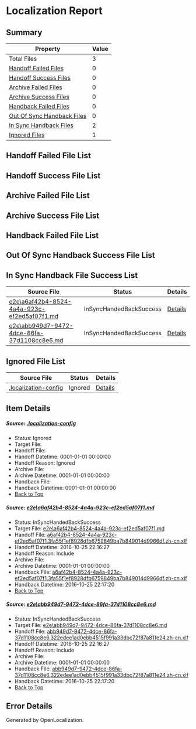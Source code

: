 # <a name='report-top'></a> Localization Report

## Summary
 Property | Value 
 -------- | ----- 
 Total Files | 3
[ Handoff Failed Files ](#handoff-failed-list)| 0
[ Handoff Success Files ](#handoff-success-list)| 0
[ Archive Failed Files ](#archive-failed-list)| 0
[ Archive Success Files ](#archive-success-list)| 0
[ Handback Failed Files ](#handback-failed-list)| 0
[ Out Of Sync Handback Files ](#outofsync-handback-success-list)| 0
[ In Sync Handback Files ](#insync-handback-success-list)| 2
[ Ignored Files ](#ignored-list)| 1

## <a name='handoff-failed-list'></a> Handoff Failed File List

## <a name='handoff-success-list'></a> Handoff Success File List

## <a name='archive-failed-list'></a> Archive Failed File List

## <a name='archive-success-list'></a> Archive Success File List

## <a name='handback-failed-list'></a> Handback Failed File List

## <a name='outofsync-handback-success-list'></a> Out Of Sync Handback Success File List

## <a name='insync-handback-success-list'></a> In Sync Handback File Success List
 Source File | Status | Details 
 ----------- | ------ | ------- 
 [e2e\a6af42b4-8524-4a4a-923c-ef2ed5af07f1.md](https://github.com/OpenLocalizationTestOrg/ol-test0/blob/d1fd3992d2454f688080aaefdb69444f325d6901/e2e/a6af42b4-8524-4a4a-923c-ef2ed5af07f1.md) | InSyncHandedBackSuccess | [Details](#05852ccecbd98f1bb07aaea779fdf3dd57add5b81)
 [e2e\abb949d7-9472-4dce-86fa-37d1108cc8e6.md](https://github.com/OpenLocalizationTestOrg/ol-test0/blob/d1fd3992d2454f688080aaefdb69444f325d6901/e2e/abb949d7-9472-4dce-86fa-37d1108cc8e6.md) | InSyncHandedBackSuccess | [Details](#6b18ded95cb769df0b4de56076651743181ac7392)

## <a name='ignored-list'></a> Ignored File List
 Source File | Status | Details 
 ----------- | ------ | ------- 
 [.localization-config](https://github.com/OpenLocalizationTestOrg/ol-test0/blob/d1fd3992d2454f688080aaefdb69444f325d6901/.localization-config) | Ignored | [Details](#c268a05ecaa7ec85942ed632c29928ee5bd6da8d0)

## Item Details
##### <a name='c268a05ecaa7ec85942ed632c29928ee5bd6da8d0'></a> Source: [.localization-config](https://github.com/OpenLocalizationTestOrg/ol-test0/blob/d1fd3992d2454f688080aaefdb69444f325d6901/.localization-config)
* Status: Ignored
* Target File: 
* Handoff File: 
* Handoff Datetime: 0001-01-01 00:00:00
* Handoff Reason: Ignored
* Archive File: 
* Archive Datetime: 0001-01-01 00:00:00
* Handback File: 
* Handback Datetime: 0001-01-01 00:00:00
* [Back to Top](#report-top)

##### <a name='05852ccecbd98f1bb07aaea779fdf3dd57add5b81'></a> Source: [e2e\a6af42b4-8524-4a4a-923c-ef2ed5af07f1.md](https://github.com/OpenLocalizationTestOrg/ol-test0/blob/d1fd3992d2454f688080aaefdb69444f325d6901/e2e/a6af42b4-8524-4a4a-923c-ef2ed5af07f1.md)
* Status: InSyncHandedBackSuccess
* Target File: [e2e\a6af42b4-8524-4a4a-923c-ef2ed5af07f1.md](https://github.com/OpenLocalizationTestOrg/ol-test0-zhcn/blob/9e037d526598d610153fb997b629dc0a65944d98/e2e/a6af42b4-8524-4a4a-923c-ef2ed5af07f1.md)
* Handoff File: [a6af42b4-8524-4a4a-923c-ef2ed5af07f1.3fa55f1ef8928dfb6759849ba7b849014d9966df.zh-cn.xlf](https://github.com/OpenLocalizationTestOrg/ol-test0-handoff/blob/588042fb82b986b34d0dc0b73163705c118824d7/ol-handoff/OpenLocalizationTestOrg/ol-test0-zhcn/shujia/ht/a6af42b4-8524-4a4a-923c-ef2ed5af07f1.3fa55f1ef8928dfb6759849ba7b849014d9966df.zh-cn.xlf)
* Handoff Datetime: 2016-10-25 22:16:27
* Handoff Reason: Include
* Archive File: 
* Archive Datetime: 0001-01-01 00:00:00
* Handback File: [a6af42b4-8524-4a4a-923c-ef2ed5af07f1.3fa55f1ef8928dfb6759849ba7b849014d9966df.zh-cn.xlf](https://github.com/OpenLocalizationTestOrg/ol-test0-handback/blob/4220bcb685db79c1ef32d2b5e4ba5dbe1ae8d13f/ol-handback/OpenLocalizationTestOrg/ol-test0-zhcn/shujia/ht/a6af42b4-8524-4a4a-923c-ef2ed5af07f1.3fa55f1ef8928dfb6759849ba7b849014d9966df.zh-cn.xlf)
* Handback Datetime: 2016-10-25 22:17:20
* [Back to Top](#report-top)

##### <a name='6b18ded95cb769df0b4de56076651743181ac7392'></a> Source: [e2e\abb949d7-9472-4dce-86fa-37d1108cc8e6.md](https://github.com/OpenLocalizationTestOrg/ol-test0/blob/d1fd3992d2454f688080aaefdb69444f325d6901/e2e/abb949d7-9472-4dce-86fa-37d1108cc8e6.md)
* Status: InSyncHandedBackSuccess
* Target File: [e2e\abb949d7-9472-4dce-86fa-37d1108cc8e6.md](https://github.com/OpenLocalizationTestOrg/ol-test0-zhcn/blob/9e037d526598d610153fb997b629dc0a65944d98/e2e/abb949d7-9472-4dce-86fa-37d1108cc8e6.md)
* Handoff File: [abb949d7-9472-4dce-86fa-37d1108cc8e6.322edee1ad0ebb4515f991a33dbc72f87a811e24.zh-cn.xlf](https://github.com/OpenLocalizationTestOrg/ol-test0-handoff/blob/588042fb82b986b34d0dc0b73163705c118824d7/ol-handoff/OpenLocalizationTestOrg/ol-test0-zhcn/shujia/ht/abb949d7-9472-4dce-86fa-37d1108cc8e6.322edee1ad0ebb4515f991a33dbc72f87a811e24.zh-cn.xlf)
* Handoff Datetime: 2016-10-25 22:16:27
* Handoff Reason: Include
* Archive File: 
* Archive Datetime: 0001-01-01 00:00:00
* Handback File: [abb949d7-9472-4dce-86fa-37d1108cc8e6.322edee1ad0ebb4515f991a33dbc72f87a811e24.zh-cn.xlf](https://github.com/OpenLocalizationTestOrg/ol-test0-handback/blob/4220bcb685db79c1ef32d2b5e4ba5dbe1ae8d13f/ol-handback/OpenLocalizationTestOrg/ol-test0-zhcn/shujia/ht/abb949d7-9472-4dce-86fa-37d1108cc8e6.322edee1ad0ebb4515f991a33dbc72f87a811e24.zh-cn.xlf)
* Handback Datetime: 2016-10-25 22:17:20
* [Back to Top](#report-top)


## Error Details

Generated by OpenLocalization.
